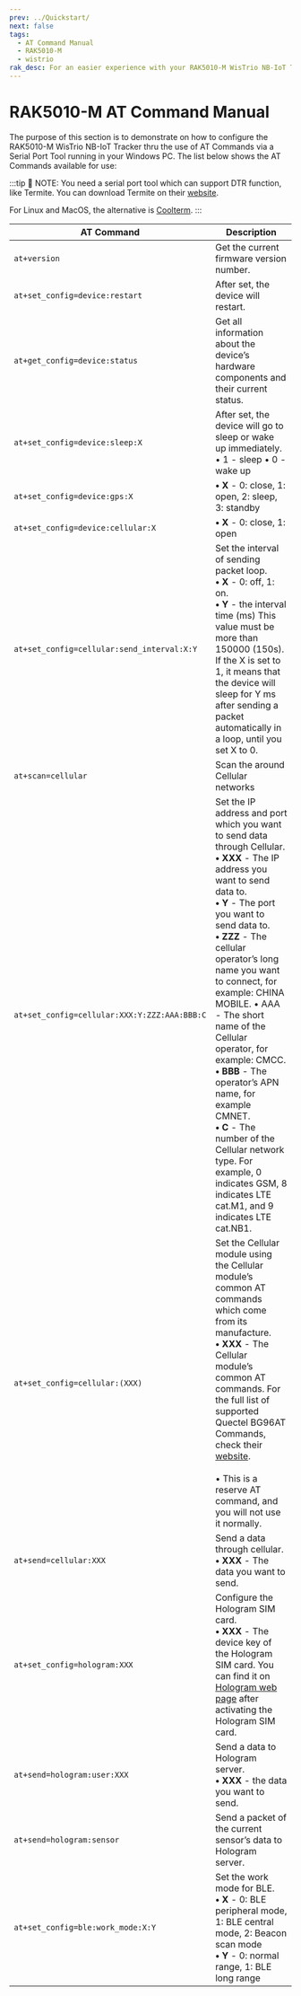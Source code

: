 ```yaml
---
prev: ../Quickstart/
next: false
tags:
  - AT Command Manual
  - RAK5010-M
  - wistrio
rak_desc: For an easier experience with your RAK5010-M WisTrio NB-IoT Tracker, a comprehensive list of commands in configuring your device is provided.
---
```


# RAK5010-M AT Command Manual

The purpose of this section is to demonstrate on how to configure the RAK5010-M WisTrio NB-IoT Tracker thru the use of AT Commands via a Serial Port Tool running in your Windows PC. The list below shows the AT Commands available for use:

:::tip 📝 NOTE:
 You need a serial port tool which can support DTR function, like Termite. You can download Termite on their [website](https:\/\/www.compuphase.com\/software_termite.htm).

 For Linux and MacOS, the alternative is [Coolterm](http://freeware.the-meiers.org/).
:::

| AT Command | Description | 
| ---- | ---- | 
| `at+version` | Get the current firmware version number. | 
| `at+set_config=device:restart` | After set, the device will restart. | 
| `at+get_config=device:status` | Get all information about the device’s hardware components and their current status. | 
| `at+set_config=device:sleep:X` | After set, the device will go to sleep or wake up immediately. <br>• 1 - sleep • 0 - wake up | 
| `at+set_config=device:gps:X` |**• X** - 0: close, 1: open, 2: sleep, 3: standby | 
| `at+set_config=device:cellular:X` | **• X** - 0: close, 1: open | 
| `at+set_config=cellular:send_interval:X:Y` | Set the interval of sending packet loop. <br>**• X** - 0: off, 1: on. <br>**• Y** - the interval time (ms) This value must be more than 150000 (150s). If the X is set to 1, it means that the device will sleep for Y ms after sending a packet automatically in a loop, until you set X to 0. | 
| `at+scan=cellular` | Scan the around Cellular networks | 
| `at+set_config=cellular:XXX:Y:ZZZ:AAA:BBB:C` | Set the IP address and port which you want to send data through Cellular. <br>**• XXX** - The IP address you want to send data to. <br>**• Y** - The port you want to send data to. <br>**• ZZZ** - The cellular operator’s long name you want to connect, for example: CHINA MOBILE. • AAA - The short name of the Cellular operator, for example: CMCC. <br>**• BBB** - The operator’s APN name, for example CMNET. <br>**• C** - The number of the Cellular network type. For example, 0 indicates GSM, 8 indicates LTE cat.M1, and 9 indicates LTE cat.NB1. | 
| `at+set_config=cellular:(XXX)` | Set the Cellular module using the Cellular module’s common AT commands which come from its manufacture. <br>**• XXX** - The Cellular module’s common AT commands. For the full list of supported Quectel BG96AT Commands, check their [website](https://www.quectel.com/product/bg96.htm). <br><br>• This is a reserve AT command, and you will not use it normally. | 
| `at+send=cellular:XXX` | Send a data through cellular. <br>**• XXX** - The data you want to send. | 
|`at+set_config=hologram:XXX` | Configure the Hologram SIM card. <br>**• XXX** - The device key of the Hologram SIM card. You can find it on [Hologram web page](https://dashboard.hologram.io) after activating the Hologram SIM card. | 
| `at+send=hologram:user:XXX` | Send a data to Hologram server. <br>**• XXX** - the data you want to send. | 
| `at+send=hologram:sensor` | Send a packet of the current sensor’s data to Hologram server. | 
| `at+set_config=ble:work_mode:X:Y`| Set the work mode for BLE. <br>**• X** - 0: BLE peripheral mode, 1: BLE central mode, 2: Beacon scan mode <br>**• Y** - 0: normal range, 1: BLE long range| 

